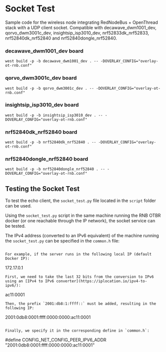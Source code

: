 # Socket Test
Sample code for the wireless node integrating RedNodeBus + OpenThread stack with a UDP client socket. Compatible with decawave_dwm1001_dev,
qorvo_dwm3001c_dev, insightsip_isp3010_dev, nrf52833dk_nrf52833, nrf52840dk_nrf52840 and nrf52840dongle_nrf52840.

### decawave_dwm1001_dev board
```
west build -p -b decawave_dwm1001_dev . -- -DOVERLAY_CONFIG="overlay-ot-rnb.conf"
```

### qorvo_dwm3001c_dev board
```
west build -p -b qorvo_dwm3001c_dev . -- -DOVERLAY_CONFIG="overlay-ot-rnb.conf"
```

### insightsip_isp3010_dev board
```
west build -p -b insightsip_isp3010_dev . -- -DOVERLAY_CONFIG="overlay-ot-rnb.conf"
```

### nrf52840dk_nrf52840 board
```
west build -p -b nrf52840dk_nrf52840 . -- -DOVERLAY_CONFIG="overlay-ot-rnb.conf"
```

### nrf52840dongle_nrf52840 board
```
west build -p -b nrf52840dongle_nrf52840 . -- -DOVERLAY_CONFIG="overlay-ot-rnb.conf"
```

## Testing the Socket Test
To test the echo client, the `socket_test.py` file located in the `script` folder can be used.

Using the `socket_test.py` script in the same machine running the RNB OTBR docker (or one reachable through the IP network), the socket service can be tested.

The IPv4 address (converted to an IPv6 equivalent) of the machine running the `socket_test.py` can be specified in the `common.h` file:
```

For example, if the server runs in the following local IP (default Docker IP):
```
172.17.0.1
```
First, we need to take the last 32 bits from the conversion to IPv6 using an [IPv4 to IPv6 converter](https://iplocation.io/ipv4-to-ipv6/):
```
ac11:0001
```
Then, the prefix `2001:db8:1:ffff::` must be added, resulting in the following IP:
```
2001:0db8:0001:ffff:0000:0000:ac11:0001
```

Finally, we specify it in the corresponding define in `common.h`:
```
#define CONFIG_NET_CONFIG_PEER_IPV6_ADDR "2001:0db8:0001:ffff:0000:0000:ac11:0001"
```
